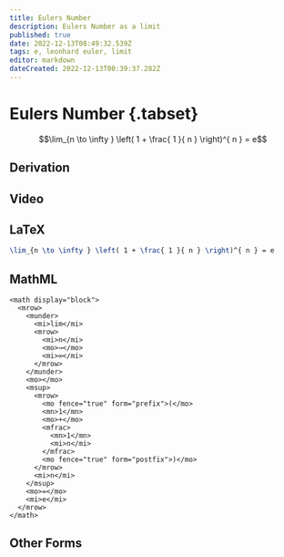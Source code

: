 ```yaml
---
title: Eulers Number
description: Eulers Number as a limit
published: true
date: 2022-12-13T08:49:32.539Z
tags: e, leonhard euler, limit
editor: markdown
dateCreated: 2022-12-13T00:39:37.282Z
---
```


# Eulers Number {.tabset}
$$\lim_{n \to \infty } \left( 1 + \frac{ 1 }{ n } \right)^{ n } = e$$

## Derivation

## Video

## LaTeX
```tex
\lim_{n \to \infty } \left( 1 + \frac{ 1 }{ n } \right)^{ n } = e
```
## MathML
```mathml
<math display="block">
  <mrow>
    <munder>
      <mi>lim</mi>
      <mrow>
        <mi>n</mi>
        <mo>→</mo>
        <mi>∞</mi>
      </mrow>
    </munder>
    <mo>⁡</mo>
    <msup>
      <mrow>
        <mo fence="true" form="prefix">(</mo>
        <mn>1</mn>
        <mo>+</mo>
        <mfrac>
          <mn>1</mn>
          <mi>n</mi>
        </mfrac>
        <mo fence="true" form="postfix">)</mo>
      </mrow>
      <mi>n</mi>
    </msup>
    <mo>=</mo>
    <mi>e</mi>
  </mrow>
</math>
```
## Other Forms